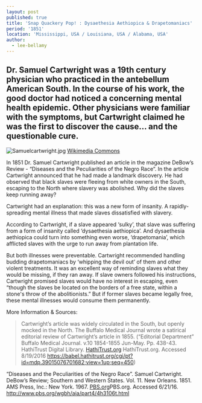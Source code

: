 ```yaml
---
layout: post
published: true
title: 'Snap Quackery Pop! : Dysaethesia Aethiopica & Drapetomaniacs'
period: '1851'
location: 'Mississippi, USA / Louisiana, USA / Alabama, USA'
author:
  - lee-bellamy
---
```

## Dr. Samuel Cartwright was a 19th century physician who practiced in the antebellum American South. In the course of his work, the good doctor had noticed a concerning mental health epidemic. Other physicians were familiar with the symptoms, but Cartwright claimed he was the first to discover the cause… and the questionable cure.

![Samuelcartwright.jpg]({{site.baseurl}}/images/Samuelcartwright.jpg) [Wikimedia Commons](https://commons.wikimedia.org/wiki/File:Samuelcartwright.jpg )

In 1851 Dr. Samuel Cartwright published an article in the magazine DeBow’s Review - “Diseases and the Peculiarities of the Negro Race”. In the article Cartwright announced that he had made a landmark discovery. He had observed that black slaves were fleeing from white owners in the South, escaping to the North where slavery was abolished. Why did the slaves keep running away? 

Cartwright had an explanation: this was a new form of insanity. A rapidly-spreading mental illness that made slaves dissatisfied with slavery. 

According to Cartwright, if a slave appeared ‘sulky’, that slave was suffering from a form of insanity called ‘dysaethesia aethiopica’. And dysaethesia aethiopica could turn into something even worse, ‘drapetomania’, which afflicted slaves with the urge to run away from plantation life. 

But both illnesses were preventable. Cartwright recommended handling budding drapetomaniacs by ‘whipping the devil out’ of them and other violent treatments. It was an excellent way of reminding slaves what they would be missing, if they ran away. If slave owners followed his instructions, Cartwright promised slaves would have no interest in escaping, even “though the slaves be located on the borders of a free state, within a stone's throw of the abolitionists.” But if former slaves became legally free, these mental illnesses would consume them permanently.

More Information & Sources:
> Cartwright’s article was widely circulated in the South, but openly mocked in the North. The Buffalo Medical Journal wrote a satirical editorial review of Cartwright’s article in 1855. (“Editorial Department” Buffalo Medical Journal. v.10 1854-1855 Jun-May. Pp. 438-43. HathiTrust Digital Library. [HathiTrust.org](https://babel.hathitrust.org/cgi/pt?id=mdp.39015076701682;view=1up;seq=450) HathiTrust.org. Accessed 8/19/2016
https://babel.hathitrust.org/cgi/pt?id=mdp.39015076701682;view=1up;seq=450)

“Diseases and the Peculiarities of the Negro Race”. Samuel Cartwright. DeBow’s Review; Southern and Western States. Vol. 11. New Orleans. 1851. AMS Press, Inc.: New York. 1967. [PBS.org](http://www.pbs.org/wgbh/aia/part4/4h3106t.html)PBS.org. Accessed 6/21/16. http://www.pbs.org/wgbh/aia/part4/4h3106t.html
